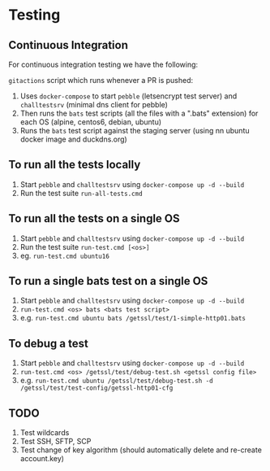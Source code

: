 # Testing

## Continuous Integration

For continuous integration testing we have the following:

`gitactions` script which runs whenever a PR is pushed:

1. Uses `docker-compose` to start `pebble` (letsencrypt test server) and `challtestsrv` (minimal dns client for pebble)
2. Then runs the `bats` test scripts (all the files with a ".bats" extension) for each OS (alpine, centos6, debian, ubuntu)
3. Runs the `bats` test script against the staging server (using nn ubuntu docker image and duckdns.org)

## To run all the tests locally

1. Start `pebble` and `challtestsrv` using ```docker-compose up -d --build```
2. Run the test suite `run-all-tests.cmd`

## To run all the tests on a single OS

1. Start `pebble` and `challtestsrv` using ```docker-compose up -d --build```
2. Run the test suite ```run-test.cmd [<os>]```
3. eg. `run-test.cmd ubuntu16`

## To run a single bats test on a single OS

1. Start `pebble` and `challtestsrv` using ```docker-compose up -d --build```
2. ```run-test.cmd <os> bats <bats test script>```
3. e.g. `run-test.cmd ubuntu bats /getssl/test/1-simple-http01.bats`

## To debug a test

1. Start `pebble` and `challtestsrv` using ```docker-compose up -d --build```
2. ```run-test.cmd <os> /getssl/test/debug-test.sh <getssl config file>```
3. e.g. `run-test.cmd ubuntu /getssl/test/debug-test.sh -d /getssl/test/test-config/getssl-http01-cfg`

## TODO

1. Test wildcards
2. Test SSH, SFTP, SCP
3. Test change of key algorithm (should automatically delete and re-create account.key)
